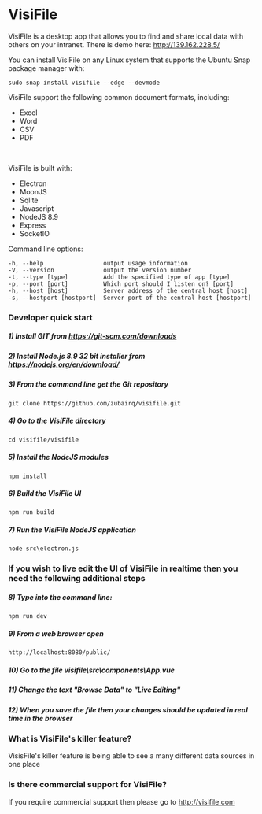 # VisiFile
VisiFile is a desktop app that allows you to find and share local data with others on your intranet. There is demo here: http://139.162.228.5/

You can install VisiFile on any Linux system that supports the Ubuntu Snap package manager with:

    sudo snap install visifile --edge --devmode

VisiFile support the following common document formats, including:
<br>

* Excel
* Word
* CSV
* PDF

<br>

VisiFile is built with:

- Electron
- MoonJS
- Sqlite
- Javascript
- NodeJS 8.9
- Express
- SocketIO

Command line options:

    -h, --help                 output usage information
    -V, --version              output the version number
    -t, --type [type]          Add the specified type of app [type]
    -p, --port [port]          Which port should I listen on? [port]
    -h, --host [host]          Server address of the central host [host]
    -s, --hostport [hostport]  Server port of the central host [hostport]






### Developer quick start


##### 1) Install GIT from https://git-scm.com/downloads
##### 2) Install Node.js 8.9 32 bit installer from https://nodejs.org/en/download/
##### 3) From the command line get the Git repository
    git clone https://github.com/zubairq/visifile.git
##### 4) Go to the VisiFile directory
    cd visifile/visifile
##### 5) Install the NodeJS modules
    npm install
##### 6) Build the VisiFile UI
    npm run build
##### 7) Run the VisiFile NodeJS application
    node src\electron.js

### If you wish to live edit the UI of VisiFile in realtime then you need the following additional steps

##### 8) Type into the command line:
    npm run dev

##### 9) From a web browser open
    http://localhost:8080/public/

##### 10) Go to the file visifile\src\components\App.vue

##### 11) Change the text "Browse Data" to "Live Editing"

##### 12) When you save the file then your changes should be updated in real time in the browser



### What is VisiFile's killer feature?

VisisFile's killer feature is being able to see a many different data sources in one place



### Is there commercial support for VisiFile?
If you require commercial support then please go to http://visifile.com
